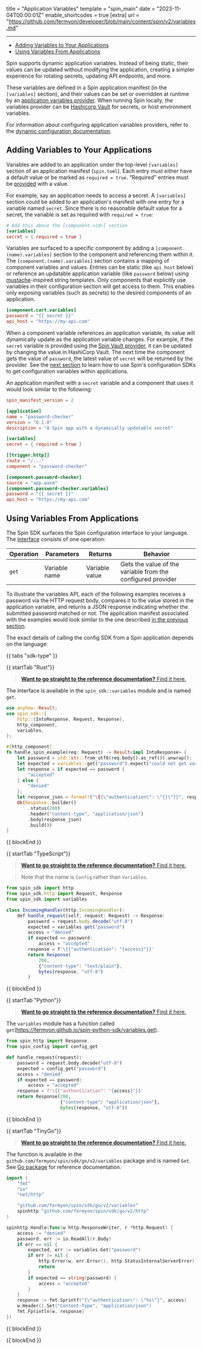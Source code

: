 title = "Application Variables"
template = "spin_main"
date = "2023-11-04T00:00:01Z"
enable_shortcodes = true
[extra]
url = "https://github.com/fermyon/developer/blob/main/content/spin/v2/variables.md"

---
- [Adding Variables to Your Applications](#adding-variables-to-your-applications)
- [Using Variables From Applications](#using-variables-from-applications)

Spin supports dynamic application variables. Instead of being static, their values can be updated without modifying the application, creating a simpler experience for rotating secrets, updating API endpoints, and more. 

These variables are defined in a Spin application manifest (in the `[variables]` section), and their values can be set or overridden at runtime by an [application variables provider](./dynamic-configuration.md#application-variables-runtime-configuration). When running Spin locally, the variables provider can be [Hashicorp Vault](./dynamic-configuration.md#vault-application-variable-provider) for secrets, or host environment variables.

For information about configuring application variables providers, refer to the [dynamic configuration documentation](./dynamic-configuration.md#application-variables-runtime-configuration).

## Adding Variables to Your Applications

Variables are added to an application under the top-level `[variables]` section of an application manifest (`spin.toml`). Each entry must either have a default value or be marked as `required = true`. “Required” entries must be [provided](./dynamic-configuration#application-variables-runtime-configuration) with a value.

For example, say an application needs to access a secret. A `[variables]` section could be added to an application's manifest with one entry for a variable named `secret`. Since there is no reasonable default value for a secret, the variable is set as required with `required = true`:

<!-- @nocpy -->

```toml
# Add this above the [component.<id>] section
[variables]
secret = { required = true }
```

Variables are surfaced to a specific component by adding a `[component.(name).variables]` section to the component and referencing them within it. The `[component.(name).variables]` section contains a mapping of component variables and values. Entries can be static (like `api_host` below) or reference an updatable application variable (like `password` below) using [mustache](https://mustache.github.io/)-inspired string templates. Only components that explicitly use variables in their configuration section will get access to them. This enables only exposing variables (such as secrets) to the desired components of an application.

<!-- @nocpy -->

```toml
[component.cart.variables]
password = "{{ secret }}"
api_host = "https://my-api.com"
```

When a component variable references an application variable, its value will dynamically update as the application variable changes. For example, if the `secret` variable is provided using the [Spin Vault provider](./dynamic-configuration.md#vault-application-variable-provider), it can be updated by changing the value in HashiCorp Vault. The next time the component gets the value of `password`, the latest value of `secret` will be returned by the provider. See the [next section](#using-variables-from-applications) to learn how to use Spin's configuration SDKs to get configuration variables within applications.

An application manifest with a `secret` variable and a component that uses it would look similar to the following:

<!-- @nocpy -->

```toml
spin_manifest_version = 2

[application]
name = "password-checker"
version = "0.1.0"
description = "A Spin app with a dynamically updatable secret"

[variables]
secret = { required = true }

[[trigger.http]]
route = "/..."
component = "password-checker"

[component.password-checker]
source = "app.wasm"
[component.password-checker.variables]
password = "{{ secret }}"
api_host = "https://my-api.com"
```

## Using Variables From Applications

The Spin SDK surfaces the Spin configuration interface to your language. The [interface](https://github.com/fermyon/spin/blob/main/wit/variables.wit) consists of one operation:

| Operation  | Parameters         | Returns             | Behavior |
|------------|--------------------|---------------------|----------|
| `get`      | Variable name      | Variable value      | Gets the value of the variable from the configured provider |

To illustrate the variables API, each of the following examples receives a password via the HTTP request body, compares it to the value stored in the application variable, and returns a JSON response indicating whether the submitted password matched or not. The application manifest associated with the examples would look similar to the one described [in the previous section](#adding-variables-to-your-applications). 

The exact details of calling the config SDK from a Spin application depends on the language:

{{ tabs "sdk-type" }}

{{ startTab "Rust"}}

> [**Want to go straight to the reference documentation?**  Find it here.](https://fermyon.github.io/rust-docs/spin/main/spin_sdk/variables/index.html)

The interface is available in the `spin_sdk::variables` module and is named `get`.

```rust
use anyhow::Result;
use spin_sdk::{
    http::{IntoResponse, Request, Response},
    http_component,
    variables,
};

#[http_component]
fn handle_spin_example(req: Request) -> Result<impl IntoResponse> {
    let password = std::str::from_utf8(req.body().as_ref()).unwrap();
    let expected = variables::get("password").expect("could not get variable");
    let response = if expected == password {
        "accepted"
    } else {
        "denied"
    };
    let response_json = format!("\{{\"authentication\": \"{}\"}}", response);
    Ok(Response::builder()
        .status(200)
        .header("content-type", "application/json")
        .body(response_json)
        .build())
}
```

{{ blockEnd }}

{{ startTab "TypeScript"}}

> [**Want to go straight to the reference documentation?**  Find it here.](https://fermyon.github.io/spin-js-sdk/variables/Config.html)

> Note that the name is `Config` rather than `Variables`.

```ts
from spin_sdk import http
from spin_sdk.http import Request, Response
from spin_sdk import variables

class IncomingHandler(http.IncomingHandler):
    def handle_request(self, request: Request) -> Response:
        password = request.body.decode("utf-8")
        expected = variables.get("password")
        access = "denied"
        if expected == password:
            access = "accepted"
        response = f'\{{"authentication": "{access}"}}'
        return Response(
            200,
            {"content-type": "text/plain"},
            bytes(response, "utf-8")
        )
```

{{ blockEnd }}

{{ startTab "Python"}}

> [**Want to go straight to the reference documentation?**  Find it here.](https://fermyon.github.io/spin-python-sdk/variables.html)

The `variables` module has a function called `get`(https://fermyon.github.io/spin-python-sdk/variables.get).

```py
from spin_http import Response
from spin_config import config_get

def handle_request(request):
    password = request.body.decode("utf-8")
    expected = config_get("password")
    access = "denied"
    if expected == password:
        access = "accepted"
    response = f'\{{"authentication": "{access}"}}'
    return Response(200,
                    {"content-type": "application/json"},
                    bytes(response, "utf-8"))
```

{{ blockEnd }}

{{ startTab "TinyGo"}}

> [**Want to go straight to the reference documentation?**  Find it here.](https://pkg.go.dev/github.com/fermyon/spin/sdk/go/v2@v2.0.0/variables)

The function is available in the `github.com/fermyon/spin/sdk/go/v2/variables` package and is named `Get`. See [Go package](https://pkg.go.dev/github.com/fermyon/spin/sdk/go/v2/variables) for reference documentation.

```go
import (
	"fmt"
	"io"
	"net/http"

	"github.com/fermyon/spin/sdk/go/v2/variables"
	spinhttp "github.com/fermyon/spin/sdk/go/v2/http"
)

spinhttp.Handle(func(w http.ResponseWriter, r *http.Request) {
    access := "denied"
    password, err := io.ReadAll(r.Body)
    if err == nil {
        expected, err := variables.Get("password")
        if err != nil {
            http.Error(w, err.Error(), http.StatusInternalServerError)
            return
        }
        if expected == string(password) {
            access = "accepted"
        }
    }
    response := fmt.Sprintf("{\"authentication\": \"%s\"}", access)
    w.Header().Set("Content-Type", "application/json")
    fmt.Fprintln(w, response)
})
```

{{ blockEnd }}

{{ blockEnd }}

